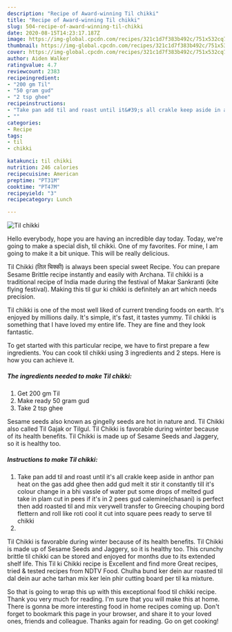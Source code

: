```yaml
---
description: "Recipe of Award-winning Til chikki"
title: "Recipe of Award-winning Til chikki"
slug: 504-recipe-of-award-winning-til-chikki
date: 2020-08-15T14:23:17.187Z
image: https://img-global.cpcdn.com/recipes/321c1d7f383b492c/751x532cq70/til-chikki-recipe-main-photo.jpg
thumbnail: https://img-global.cpcdn.com/recipes/321c1d7f383b492c/751x532cq70/til-chikki-recipe-main-photo.jpg
cover: https://img-global.cpcdn.com/recipes/321c1d7f383b492c/751x532cq70/til-chikki-recipe-main-photo.jpg
author: Aiden Walker
ratingvalue: 4.7
reviewcount: 2383
recipeingredient:
- "200 gm Til"
- "50 gram gud"
- "2 tsp ghee"
recipeinstructions:
- "Take pan add til and roast until it&#39;s all crakle keep aside in anthor pan heat on the gas add ghee then add gud melt it stir it constantly till it&#39;s colour change in a bhi vassle of water put some drops of melted gud take in plam cut in pees if it&#39;s in 2 pees gud calemine(chasani) is perfect then add roasted til and mix verywell transfer to Greecing chouping bord flettern and roll like roti cool it cut into square pees ready to serve til chikki"
- ""
categories:
- Recipe
tags:
- til
- chikki

katakunci: til chikki 
nutrition: 246 calories
recipecuisine: American
preptime: "PT31M"
cooktime: "PT47M"
recipeyield: "3"
recipecategory: Lunch

---
```



![Til chikki](https://img-global.cpcdn.com/recipes/321c1d7f383b492c/751x532cq70/til-chikki-recipe-main-photo.jpg)

Hello everybody, hope you are having an incredible day today. Today, we're going to make a special dish, til chikki. One of my favorites. For mine, I am going to make it a bit unique. This will be really delicious.

Til Chikki (तिल चिक्की) is always been special sweet Recipe. You can prepare Sesame Brittle recipe instantly and easily with Archana. Til chikki is a traditional recipe of India made during the festival of Makar Sankranti (kite flying festival). Making this til gur ki chikki is definitely an art which needs precision.

Til chikki is one of the most well liked of current trending foods on earth. It's enjoyed by millions daily. It's simple, it's fast, it tastes yummy. Til chikki is something that I have loved my entire life. They are fine and they look fantastic.


To get started with this particular recipe, we have to first prepare a few ingredients. You can cook til chikki using 3 ingredients and 2 steps. Here is how you can achieve it.

<!--inarticleads1-->

##### The ingredients needed to make Til chikki:

1. Get 200 gm Til
1. Make ready 50 gram gud
1. Take 2 tsp ghee


Sesame seeds also known as gingelly seeds are hot in nature and. Til Chikki also called Til Gajak or Tilgul. Til Chikki is favorable during winter because of its health benefits. Til Chikki is made up of Sesame Seeds and Jaggery, so it is healthy too. 

<!--inarticleads2-->

##### Instructions to make Til chikki:

1. Take pan add til and roast until it&#39;s all crakle keep aside in anthor pan heat on the gas add ghee then add gud melt it stir it constantly till it&#39;s colour change in a bhi vassle of water put some drops of melted gud take in plam cut in pees if it&#39;s in 2 pees gud calemine(chasani) is perfect then add roasted til and mix verywell transfer to Greecing chouping bord flettern and roll like roti cool it cut into square pees ready to serve til chikki
1. 


Til Chikki is favorable during winter because of its health benefits. Til Chikki is made up of Sesame Seeds and Jaggery, so it is healthy too. This crunchy brittle til chikki can be stored and enjoyed for months due to its extended shelf life. This Til ki Chikki recipe is Excellent and find more Great recipes, tried &amp; tested recipes from NDTV Food. Chulha bund ker dein aur roasted til dal dein aur ache tarhan mix ker lein phir cutting board per til ka mixture. 

So that is going to wrap this up with this exceptional food til chikki recipe. Thank you very much for reading. I'm sure that you will make this at home. There is gonna be more interesting food in home recipes coming up. Don't forget to bookmark this page in your browser, and share it to your loved ones, friends and colleague. Thanks again for reading. Go on get cooking!
